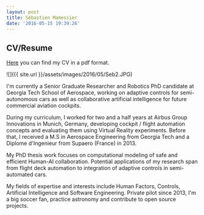 ```yaml
---
layout: post
title: Sébastien Mamessier
date: '2016-05-15 19:39:26'
---
```


## CV/Resume

[Here](https://drive.google.com/file/d/0B4oD9uzoUfEGQWdIWERWME1WUGM/view) you can find my CV in a pdf format.

![]({{ site.url }}/assets/images/2016/05/Seb2.JPG)

<!--<iframe src = "/ViewerJS/#/docs/misc/cv.pdf" width='800px' height='600px' allowfullscreen webkitallowfullscreen style="margin-left:auto; margin-right:auto; max-width:90%"></iframe>-->

I'm currently a Senior Graduate Researcher and Robotics PhD candidate at Georgia Tech School of Aerospace, working on adaptive controls for semi-autonomous cars as well as collaborative artificial intelligence for future commercial aviation cockpits.

During my curriculum, I worked for two and a half years at Airbus Group Innovations in Munich, Germany, developing cockpit / flight automation concepts and evaluating them using Virtual Reality experiments. Before that, I received a M.S in Aerospace Engineering from Georgia Tech and a Diplome d'Ingenieur from Supaero (France) in 2013.

My PhD thesis work focuses on computational modeling of safe and efficient Human-AI collaboration. Potential applications of my research span from flight deck automation to integration of adaptive controls in semi-automated cars.

My fields of expertise and interests include Human Factors, Controls, Artificial Intelligence and Software Engineering. Private pilot since 2013, I'm a big soccer fan, practice astronomy and contribute to open source projects.
